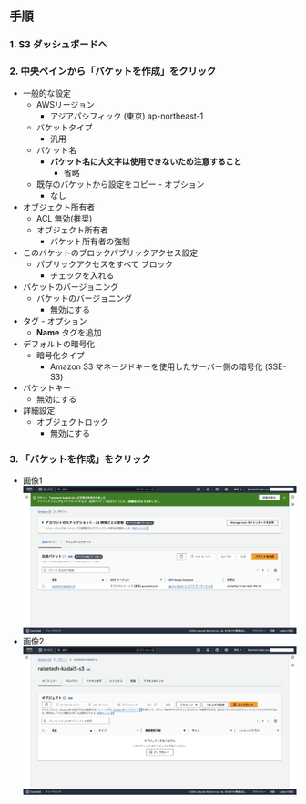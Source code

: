 ## 手順
### 1. S3 ダッシュボードへ

### 2. 中央ペインから「バケットを作成」をクリック
  - 一般的な設定
    - AWSリージョン
      - アジアパシフィック (東京) ap-northeast-1
    - バケットタイプ
      - 汎用
    - バケット名
      - **バケット名に大文字は使用できないため注意すること**
        - 省略
    - 既存のバケットから設定をコピー - オプション
      - なし
  - オブジェクト所有者 
    - ACL 無効(推奨)
    - オブジェクト所有者
      - バケット所有者の強制
  - このバケットのブロックパブリックアクセス設定
    - パブリックアクセスをすべて ブロック
      - チェックを入れる
  - バケットのバージョニング
    - バケットのバージョニング
      - 無効にする
  - タグ - オプション
    - **Name** タグを追加
  - デフォルトの暗号化
    - 暗号化タイプ
      - Amazon S3 マネージドキーを使用したサーバー側の暗号化 (SSE-S3)
  - バケットキー
    - 無効にする
  - 詳細設定
    - オブジェクトロック
      - 無効にする

### 3. 「バケットを作成」をクリック
- 画像1
![capture01](./img/capture01.png)
- 画像2
![capture02](./img/capture02.png)

